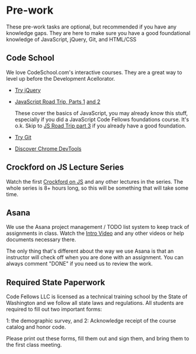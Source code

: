 # Pre-work

These pre-work tasks are optional, but recommended if you have any knowledge
gaps. They are here to make sure you have a good foundational knowledge of
JavaScript, jQuery, Git, and HTML/CSS

## Code School

We love CodeSchool.com's interactive courses. They are a great way to level up
before the Development Acellorator.

* [Try jQuery](http://try.jquery.com)
* [JavaScript Road Trip, Parts 1](https://www.codeschool.com/courses/javascript-road-trip-part-1)
  [and 2](https://www.codeschool.com/courses/javascript-road-trip-part-2)
  
  These cover the basics of JavaScript, you may already know this stuff,
  especially if you did a JavaScript Code Fellows foundations course. It's o.k.
  Skip to [JS Road Trip part 3](https://www.codeschool.com/courses/javascript-road-trip-part-3)
  if you already have a good foundation.
* [Try Git](http://try.github.io)
* [Discover Chrome DevTools](http://discover-devtools.codeschool.com/ )

## Crockford on JS Lecture Series

Watch the first [Crockford on JS](https://www.youtube.com/watch?v=JxAXlJEmNMg) and any
other lectures in the series. The whole series is 8+ hours long, so this will be
something that will take some time.

## Asana

We use the Asana project management / TODO list system to keep track of assignments
in class. Watch the [Intro Video]( https://asana.com/guide/explore/videos/get-started)
and any other videos or help documents necessary there.

The only thing that's different about the way we use Asana is that an instructor
will check off when you are done with an assignment. You can always comment
"DONE" if you need us to review the work.

## Required State Paperwork
Code Fellows LLC is licensed as a technical training school by the State of
Washington and we follow all state laws and regulations. All students are
required to fill out two important forms: 

1: the demographic survey, and
2: Acknowledge receipt of the course catalog and honor code. 

Please print out these forms, fill them out and sign them, and bring them to the
first class meeting.